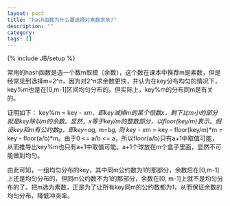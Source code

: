 ```yaml
---
layout: post
title: "hash函数为什么要选择对素数求余?"
description: ""
category: 
tags: []
---
```

{% include JB/setup %}

常用的hash函数是选一个数m取模（余数），这个数在课本中推荐m是素数，但是经常见到选择m=2^n，因为对2^n求余数更快，并认为在key分布均匀的情况下，key%m也是在[0,m-1]区间均匀分布的。但实际上，key%m的分布同m是有关的。

证明如下：
key%m = key - x*m，即key减掉m的某个倍数x，剩下比m小的部分就是key除以m的余数。显然，x等于key/m的整数部分，以floor(key/m)表示。假设key和m有公约数g，即key=a*g, m=b*g, 则 key - x*m = key - floor(key/m)*m = key - floor(a/b)*m。由于0 <= a/b <= a，所以floor(a/b)只有a+1中取值可能，从而推导出key%m也只有a+1中取值可能。a+1个球放在m个盒子里面，显然不可能做到均匀。

由此可知，一组均匀分布的key，其中同m公约数为1的那部分，余数后在[0,m-1]上还是均匀分布的，但同m公约数不为1的那部分，余数在[0, m-1]上就不是均匀分布的了。把m选为素数，正是为了让所有key同m的公约数都为1，从而保证余数的均匀分布，降低冲突率。
